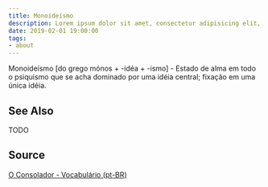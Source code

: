 ```yaml
---
title: Monoideísmo
description: Lorem ipsum dolor sit amet, consectetur adipisicing elit, sed do eiusmod tempor incididunt ut labore et dolore magna aliqua.  TODO
date: 2019-02-01 19:00:00
tags:
- about
---
```


Monoideísmo [do grego mónos + -idéa + -ismo] - Estado de alma em todo o psiquismo que se acha dominado por uma idéia central; fixação em uma única idéia.


## See Also
TODO

## Source
[O Consolador - Vocabulário (pt-BR)](http://www.oconsolador.com.br/linkfixo/vocabulario/principal.html)
